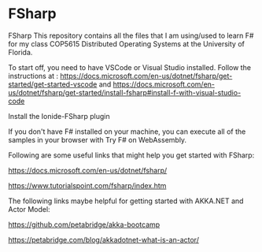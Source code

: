 # FSharp
FSharp 
This repository contains all the files that I am using/used to learn F# for my class COP5615 Distributed Operating Systems at the University of Florida.

To start off, you need to have VSCode or Visual Studio installed. Follow the instructions at : https://docs.microsoft.com/en-us/dotnet/fsharp/get-started/get-started-vscode and https://docs.microsoft.com/en-us/dotnet/fsharp/get-started/install-fsharp#install-f-with-visual-studio-code

Install the Ionide-FSharp plugin

If you don't have F# installed on your machine, you can execute all of the samples in your browser with Try F# on WebAssembly.

Following are some useful links that might help you get started with FSharp:

https://docs.microsoft.com/en-us/dotnet/fsharp/

https://www.tutorialspoint.com/fsharp/index.htm

The following links maybe helpful for getting started with AKKA.NET and Actor Model:

https://github.com/petabridge/akka-bootcamp

https://petabridge.com/blog/akkadotnet-what-is-an-actor/
